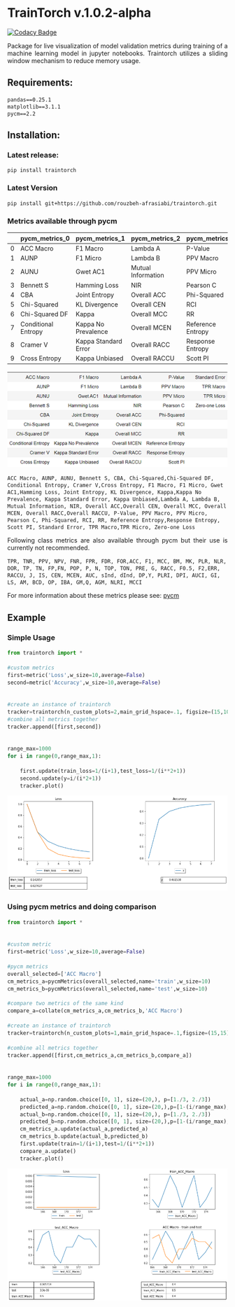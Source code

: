 # TrainTorch v.1.0.2-alpha
[![Codacy Badge](https://api.codacy.com/project/badge/Grade/d4b74c08973343128d17532b4b84e154)](https://www.codacy.com/manual/rouzbeh-afrasiabi/traintorch?utm_source=github.com&amp;utm_medium=referral&amp;utm_content=rouzbeh-afrasiabi/traintorch&amp;utm_campaign=Badge_Grade)


<p align="justify">
Package for live visualization of model validation metrics during training of a machine learning model in jupyter notebooks. Traintorch utilizes a sliding window mechanism to reduce memory usage.
</p> 

## Requirements:

```
pandas==0.25.1
matplotlib==3.1.1
pycm==2.2
```
 ## Installation:
 
 ### Latest release:
 ```
 pip install traintorch
  ```
  
### Latest Version

 ```
 pip install git+https://github.com/rouzbeh-afrasiabi/traintorch.git
 ```
### Metrics available through pycm

|    | pycm_metrics_0      | pycm_metrics_1       | pycm_metrics_2     | pycm_metrics_3    | pycm_metrics_4   |
|:---|:--------------------|:---------------------|:-------------------|:------------------|:-----------------|
| 0  | ACC Macro           | F1 Macro             | Lambda A           | P-Value           | Standard Error   |
| 1  | AUNP                | F1 Micro             | Lambda B           | PPV Macro         | TPR Macro        |
| 2  | AUNU                | Gwet AC1             | Mutual Information | PPV Micro         | TPR Micro        |
| 3  | Bennett S           | Hamming Loss         | NIR                | Pearson C         | Zero-one Loss    |
| 4  | CBA                 | Joint Entropy        | Overall ACC        | Phi-Squared       |                  |
| 5  | Chi-Squared         | KL Divergence        | Overall CEN        | RCI               |                  |
| 6  | Chi-Squared DF      | Kappa                | Overall MCC        | RR                |                  |
| 7  | Conditional Entropy | Kappa No Prevalence  | Overall MCEN       | Reference Entropy |                  |
| 8  | Cramer V            | Kappa Standard Error | Overall RACC       | Response Entropy  |                  |
| 9  | Cross Entropy       | Kappa Unbiased       | Overall RACCU      | Scott PI          |                  |


<p align='center'>
  <img src='./images/pycm_overall_m.png'></img>
</p>

```
ACC Macro, AUNP, AUNU, Bennett S, CBA, Chi-Squared,Chi-Squared DF, Conditional Entropy, Cramer V,Cross Entropy, F1 Macro, F1 Micro, Gwet AC1,Hamming Loss, Joint Entropy, KL Divergence, Kappa,Kappa No Prevalence, Kappa Standard Error, Kappa Unbiased,Lambda A, Lambda B, Mutual Information, NIR, Overall ACC,Overall CEN, Overall MCC, Overall MCEN, Overall RACC,Overall RACCU, P-Value, PPV Macro, PPV Micro, Pearson C, Phi-Squared, RCI, RR, Reference Entropy,Response Entropy, Scott PI, Standard Error, TPR Macro,TPR Micro, Zero-one Loss
```
<p align="justify">
Following class metrics are also available through pycm but their use is currently not recommended.
</p> 

```
TPR, TNR, PPV, NPV, FNR, FPR, FDR, FOR,ACC, F1, MCC, BM, MK, PLR, NLR, DOR, TP, TN, FP,FN, POP, P, N, TOP, TON, PRE, G, RACC, F0.5, F2,ERR, RACCU, J, IS, CEN, MCEN, AUC, sInd, dInd, DP,Y, PLRI, DPI, AUCI, GI, LS, AM, BCD, OP, IBA, GM,Q, AGM, NLRI, MCCI
```
For more information about these metrics please see: <a href="https://github.com/sepandhaghighi/pycm">pycm</a>
## Example 

### Simple Usage
```python
from traintorch import *

#custom metrics
first=metric('Loss',w_size=10,average=False)
second=metric('Accuracy',w_size=10,average=False)


#create an instance of traintorch
tracker=traintorch(n_custom_plots=2,main_grid_hspace=.1, figsize=(15,10),show_table=True)
#combine all metrics together
tracker.append([first,second])


range_max=1000
for i in range(0,range_max,1):
    
    first.update(train_loss=1/(i+1),test_loss=1/(i**2+1))
    second.update(y=i/(i*2+1))
    tracker.plot()
```
 <p align='center'>
 <img src='./images/dash_a.png'></img>
 
 </p>



### Using pycm metrics and doing comparison


```python
from traintorch import *


#custom metric
first=metric('Loss',w_size=10,average=False)

#pycm metrics
overall_selected=['ACC Macro']
cm_metrics_a=pycmMetrics(overall_selected,name='train',w_size=10)
cm_metrics_b=pycmMetrics(overall_selected,name='test',w_size=10)

#compare two metrics of the same kind
compare_a=collate(cm_metrics_a,cm_metrics_b,'ACC Macro')

#create an instance of traintorch
tracker=traintorch(n_custom_plots=1,main_grid_hspace=.1,figsize=(15,15),show_table=True)

#combine all metrics together
tracker.append([first,cm_metrics_a,cm_metrics_b,compare_a])


range_max=1000
for i in range(0,range_max,1):
    
    actual_a=np.random.choice([0, 1], size=(20,), p=[1./3, 2./3])
    predicted_a=np.random.choice([0, 1], size=(20,),p=[1-(i/range_max), i/range_max])
    actual_b=np.random.choice([0, 1], size=(20,), p=[1./3, 2./3])
    predicted_b=np.random.choice([0, 1], size=(20,),p=[1-(i/range_max), i/range_max])
    cm_metrics_a.update(actual_a,predicted_a)
    cm_metrics_b.update(actual_b,predicted_b)
    first.update(train=1/(i+1),test=1/(i**2+1))
    compare_a.update()
    tracker.plot()

```
 <p align='center'>
 <img src='./images/dash.png'></img>
 </p>

